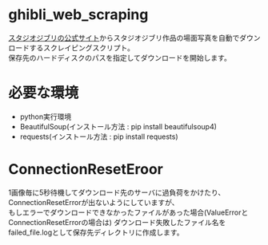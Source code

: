 # ghibli_web_scraping
[スタジオジブリの公式サイト](http://www.ghibli.jp)からスタジオジブリ作品の場面写真を自動でダウンロードするスクレイピングスクリプト。  
保存先のハードディスクのパスを指定してダウンロードを開始します。  

# 必要な環境
* python実行環境
* BeautifulSoup(インストール方法 : pip install beautifulsoup4)
* requests(インストール方法 : pip install requests)

# ConnectionResetEroor
1画像毎に5秒待機してダウンロード先のサーバに過負荷をかけたり、ConnectionResetErrorが出ないようにしていますが、  
もしエラーでダウンロードできなかったファイルがあった場合(ValueErrorとConnectionResetErrorの場合は)
ダウンロード失敗したファイル名をfailed_file.logとして保存先ディレクトリに作成します。
